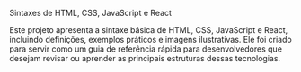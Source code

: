 Sintaxes de HTML, CSS, JavaScript e React




Este projeto apresenta a sintaxe básica de HTML, CSS, JavaScript e React, incluindo definições, exemplos práticos e imagens ilustrativas.
Ele foi criado para servir como um guia de referência rápida para desenvolvedores que desejam revisar ou aprender as principais estruturas dessas tecnologias.

